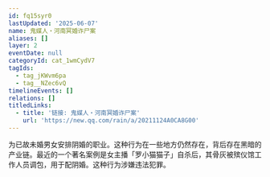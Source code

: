 ```yaml
---
id: fq15syr0
lastUpdated: '2025-06-07'
name: 鬼媒人・河南冥婚诈尸案
aliases: []
layer: 2
eventDate: null
categoryId: cat_1wmCydV7
tagIds:
  - tag_jKWvm6pa
  - tag__NZec6vQ
timelineEvents: []
relations: []
titledLinks:
  - title: '链接: 鬼媒人・河南冥婚诈尸案'
    url: 'https://new.qq.com/rain/a/20211124A0CA8G00'
---
```

为已故未婚男女安排阴婚的职业。这种行为在一些地方仍然存在，背后存在黑暗的产业链。最近的一个著名案例是女主播「罗小猫猫子」自杀后，其骨灰被殡仪馆工作人员调包，用于配阴婚。这种行为涉嫌违法犯罪。
